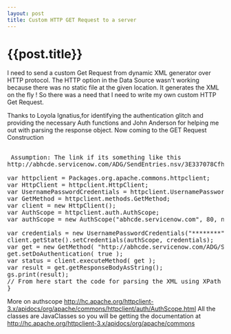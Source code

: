 ```yaml
---
layout: post
title: Custom HTTP GET Request to a server
--- 
```




 {{post.title}}
======================================================




I need to send a custom Get Request from dynamic XML generator over HTTP protocol. The HTTP option in the Data Source wasn't working because there was no static file at the given location. It generates the XML on the fly !
So there was a need that I need to write my own custom HTTP Get Request.

Thanks to Loyola Ignatius,for identifying the authentication glitch and providing the necessary Auth functions and John Anderson for helping me out with parsing the response object.
Now coming to the GET Request Construction

<pre lang="javascript">

 Assumption: The link if its something like this
http://abhcde.servicenow.com/ADG/SendEntries.nsv/3E337078Cfh44560A85257904006E96EA?SendEntries

var httpclient = Packages.org.apache.commons.httpclient;
var HttpClient = httpclient.HttpClient;
var UsernamePasswordCredentials = httpclient.UsernamePasswordCredentials;
var GetMethod = httpclient.methods.GetMethod;
var client = new HttpClient();
var AuthScope = httpclient.auth.AuthScope;
var authScope = new AuthScope("abhcde.servicenow.com", 80, null);

var credentials = new UsernamePasswordCredentials("********", "********"); //username and Password
client.getState().setCredentials(authScope, credentials);
var get = new GetMethod( "http://abhcde.servicenow.com/ADG/SendEntries.nsv/3E337078Cfh44560A85257904006E96EA?SendEntries");
get.setDoAuthentication( true );
var status = client.executeMethod( get );
var result = get.getResponseBodyAsString();
gs.print(result);
// From here start the code for parsing the XML using XPath which i will write in another post of mine
}
</pre>

More on authscope
http://hc.apache.org/httpclient-3.x/apidocs/org/apache/commons/httpclient/auth/AuthScope.html
All the classes are JavaClasses so you will be getting the documentation at
http://hc.apache.org/httpclient-3.x/apidocs/org/apache/commons
